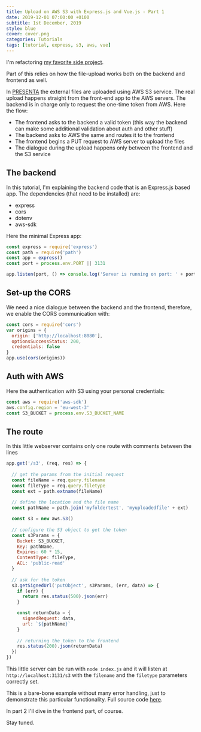 ```yaml
---
title: Upload on AWS S3 with Express.js and Vue.js - Part 1
date: 2019-12-01 07:00:00 +0100
subtitle: 1st December, 2019
style: blue
cover: cover.png
categories: Tutorials
tags: [tutorial, express, s3, aws, vue]
---
```


I'm refactoring [my favorite side project](https://www.presenta.cc/). 

Part of this relies on how the file-upload works both on the backend and frontend as well.

In [PRESENTA](https://www.presenta.cc/) the external files are uploaded using AWS S3 service. The real upload happens straight from the front-end app to the AWS servers. The backend is in charge only to request the one-time token from AWS. Here the flow:

- The frontend asks to the backend a valid token (this way the backend can make some additional validation about auth and other stuff)
- The backend asks to AWS the same and routes it to the frontend
- The frontend begins a PUT request to AWS server to upload the files
- The dialogue during the upload happens only between the frontend and the S3 service

## The backend

In this tutorial, I'm explaining the backend code that is an Express.js based app. The dependencies (that need to be installed) are:

- express
- cors
- dotenv
- aws-sdk

Here the minimal Express app:

```js
const express = require('express')
const path = require('path')
const app = express()
const port = process.env.PORT || 3131

app.listen(port, () => console.log('Server is running on port: ' + port))
```

##  Set-up the CORS

We need a nice dialogue between the backend and the frontend, therefore, we enable the CORS communication with:

```js
const cors = require('cors')
var origins = {
  origin: ['http://localhost:8080'],
  optionsSuccessStatus: 200,
  credentials: false
}
app.use(cors(origins))
```

## Auth with AWS

Here the authentication with S3 using your personal credentials:

```js
const aws = require('aws-sdk')
aws.config.region = 'eu-west-3'
const S3_BUCKET = process.env.S3_BUCKET_NAME
```

## The route

In this little webserver contains only one route with comments between the lines

```js
app.get('/s3', (req, res) => {
  
  // get the params from the initial request
  const fileName = req.query.filename
  const fileType = req.query.filetype
  const ext = path.extname(fileName)
	
  // define the location and the file name
  const pathName = path.join('myfoldertest', 'myuploadedfile' + ext)

  const s3 = new aws.S3()
	
  // configure the S3 object to get the token
  const s3Params = {
    Bucket: S3_BUCKET,
    Key: pathName,
    Expires: 60 * 15,
    ContentType: fileType,
    ACL: 'public-read'
  }
	
  // ask for the token
  s3.getSignedUrl('putObject', s3Params, (err, data) => {
    if (err) {
      return res.status(500).json(err)
    }

    const returnData = {
      signedRequest: data,
      url: `${pathName}`
    }
		
    // returning the token to the frontend
    res.status(200).json(returnData)
  })
})
```

This little server can be run with `node index.js` and it will listen at `http://localhost:3131/s3` with the `filename` and the `filetype` parameters correctly set.

This is a bare-bone example without many error handling, just to demonstrate this particular functionality. Full source code [here](https://github.com/fabiofranchino/express-vue-s3-upload-back).

In part 2 I'll dive in the frontend part, of course.

Stay tuned.